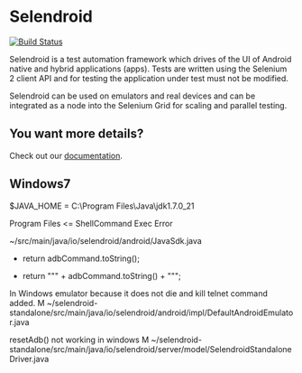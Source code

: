 Selendroid
==========

[![Build Status](https://api.travis-ci.org/DominikDary/selendroid.png)](https://travis-ci.org/DominikDary/selendroid)

Selendroid is a test automation framework which drives of the UI of Android native and hybrid applications (apps). Tests are written using the Selenium 2 client API and for testing the application under test must not be modified. 

Selendroid can be used on emulators and real devices and can be integrated as a node into the Selenium Grid for scaling and parallel testing. 


You want more details?
----------------------

Check out our [documentation](http://dominikdary.github.io/selendroid/).

Windows7
--------
$JAVA_HOME = C:\Program Files\Java\jdk1.7.0_21

Program Files <= ShellCommand Exec Error

~/src/main/java/io/selendroid/android/JavaSdk.java
  - return adbCommand.toString();
  + return "\"" + adbCommand.toString() + "\"";
  
In Windows emulator because it does not die and kill telnet command added.
M ~/selendroid-standalone/src/main/java/io/selendroid/android/impl/DefaultAndroidEmulator.java

resetAdb() not working in windows 
M ~/selendroid-standalone/src/main/java/io/selendroid/server/model/SelendroidStandaloneDriver.java

